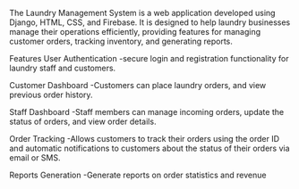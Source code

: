 The Laundry Management System is a web application developed using Django, HTML, CSS, and Firebase. It is designed to help laundry businesses manage their operations efficiently, providing features for managing customer orders, tracking inventory, and generating reports.

Features
User Authentication
-secure login and registration functionality for laundry staff and customers.
 
Customer Dashboard
 -Customers can place laundry orders, and view previous order history.
 
Staff Dashboard
-Staff members can manage incoming orders, update the status of orders, and view order details.

Order Tracking
-Allows customers to track their orders using the order ID and automatic notifications to customers about the status of their orders via email or SMS.

Reports Generation
-Generate reports on order statistics and revenue
